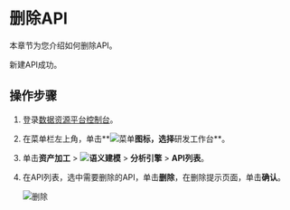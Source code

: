 # 删除API

本章节为您介绍如何删除API。

新建API成功。

## 操作步骤

1.  登录[数据资源平台控制台](https://dataq.console.aliyun.com)。

2.  在菜单栏左上角，单击**![菜单](https://static-aliyun-doc.oss-accelerate.aliyuncs.com/assets/img/zh-CN/6504337061/p188771.png)**图标，选择**研发工作台**。

3.  单击**资产加工** \> **![语义建模](https://static-aliyun-doc.oss-accelerate.aliyuncs.com/assets/img/zh-CN/1290330161/p208848.png)** \> **分析引擎** \> **API列表**。

4.  在API列表，选中需要删除的API，单击**删除**，在删除提示页面，单击**确认**。

    ![删除](https://static-aliyun-doc.oss-accelerate.aliyuncs.com/assets/img/zh-CN/2707160161/p217596.png)


